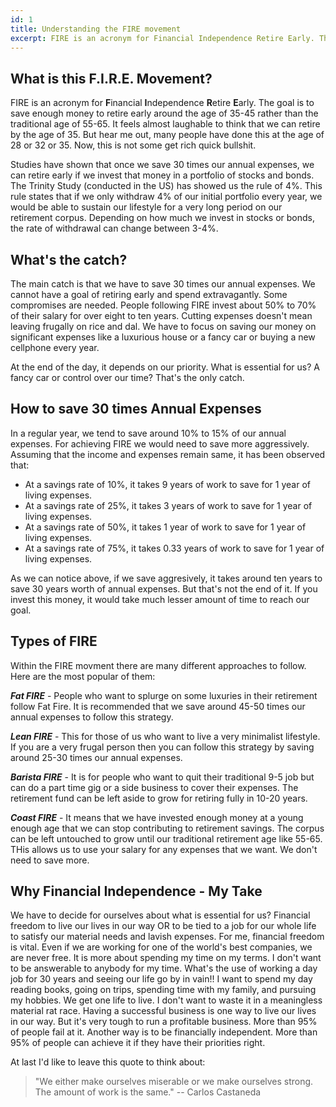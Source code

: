 ```yaml
---
id: 1
title: Understanding the FIRE movement
excerpt: FIRE is an acronym for Financial Independence Retire Early. The goal is to save enough money to retire early around the age of 35-45 rather than the traditional age of 55-65.
---
```


## What is this F.I.R.E. Movement?

FIRE is an acronym for **F**inancial **I**ndependence **R**etire **E**arly. The goal is to save enough money to retire early around the age of 35-45 rather than the traditional age of 55-65. It feels almost laughable to think that we can retire by the age of 35. But hear me out, many people have done this at the age of 28 or 32 or 35. Now, this is not some get rich quick bullshit. 

Studies have shown that once we save 30 times our annual expenses, we can retire early if we invest that money in a portfolio of stocks and bonds. The Trinity Study (conducted in the US) has showed us the rule of 4%. This rule states that if we only withdraw 4% of our initial portfolio every year, we would be able to sustain our lifestyle for a very long period on our retirement corpus. Depending on how much we invest in stocks or bonds, the rate of withdrawal can change between 3-4%.

## What's the catch?

The main catch is that we have to save 30 times our annual expenses. We cannot have a goal of retiring early and spend extravagantly. Some compromises are needed. People following FIRE invest about 50% to 70% of their salary for over eight to ten years. Cutting expenses doesn't mean leaving frugally on rice and dal. We have to focus on saving our money on significant expenses like a luxurious house or a fancy car or buying a new cellphone every year.

At the end of the day, it depends on our priority. What is essential for us? A fancy car or control over our time? That's the only catch.

## How to save 30 times Annual Expenses

In a regular year, we tend to save around 10% to 15% of our annual expenses. For achieving FIRE we would need to save more aggressively. Assuming that the income and expenses remain same, it has been observed that:

- At a savings rate of 10%, it takes 9 years of work to save for 1 year of living expenses.
- At a savings rate of 25%, it takes 3 years of work to save for 1 year of living expenses.
- At a savings rate of 50%, it takes 1 year of work to save for 1 year of living expenses.
- At a savings rate of 75%, it takes 0.33 years of work to save for 1 year of living expenses.

As we can notice above, if we save aggresively, it takes around ten years to save 30 years worth of annual expenses. But that's not the end of it. If you invest this money, it would take much lesser amount of time to reach our goal.

## Types of FIRE

Within the FIRE movment there are many different approaches to follow. Here are the most popular of them:

***Fat FIRE*** - People who want to splurge on some luxuries in their retirement follow Fat Fire. It is recommended that we save around 45-50 times our annual expenses to follow this strategy.

***Lean FIRE*** - This for those of us who want to live a very minimalist lifestyle. If you are a very frugal person then you can follow this strategy by saving around 25-30 times our annual expenses.

***Barista FIRE*** - It is for people who want to quit their traditional 9-5 job but can do a part time gig or a side business to cover their expenses. The retirement fund can be left aside to grow for retiring fully in 10-20 years.

***Coast FIRE*** - It means that we have invested enough money at a young enough age that we can stop contributing to retirement savings. The corpus can be left untouched to grow until our traditional retirement age like 55-65. THis allows us to use your salary for any expenses that we want. We don't need to save more.

## Why Financial Independence - My Take

We have to decide for ourselves about what is essential for us? Financial freedom to live our lives in our way OR to be tied to a job for our whole life to satisfy our material needs and lavish expenses. For me, financial freedom is vital. Even if we are working for one of the world's best companies, we are never free. It is more about spending my time on my terms. I don't want to be answerable to anybody for my time. What's the use of working a day job for 30 years and seeing our life go by in vain!! I want to spend my day reading books, going on trips, spending time with my family, and pursuing my hobbies. We get one life to live. I don't want to waste it in a meaningless material rat race. Having a successful business is one way to live our lives in our way. But it's very tough to run a profitable business. More than 95% of people fail at it. Another way is to be financially independent. More than 95% of people can achieve it if they have their priorities right.

At last I'd like to leave this quote to think about:

> "We either make ourselves miserable or we make ourselves strong. The amount of work is the same." -- Carlos Castaneda
